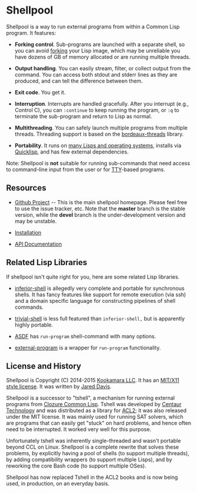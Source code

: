 Shellpool
=========

Shellpool is a way to run external programs from within a Common Lisp
program.  It features:

 - **Forking control**.  Sub-programs are launched with a separate shell, so
   you can avoid
   [forking](http://en.wikipedia.org/wiki/Fork_%28operating_system%29) your
   Lisp image, which may be unreliable you have dozens of GB of memory
   allocated or are running multiple threads.

 - **Output handling**.  You can easily stream, filter, or collect output from
   the command.  You can access both stdout and stderr lines as they are
   produced, and can tell the difference between them.

 - **Exit code**.  You get it.

 - **Interruption**.  Interrupts are handled gracefully.  After you interrupt
   (e.g., Control C), you can `:continue` to keep running the program, or `:q`
   to terminate the sub-program and return to Lisp as normal.

 - **Multithreading**.  You can safely launch multiple programs from multiple
   threads.  Threading support is based on the
   [bordeaux-threads](http://common-lisp.net/project/bordeaux-threads/)
   library.

 - **Portability**.  It runs on [many Lisps and operating
   systems](PLATFORMS.md), installs via [Quicklisp](http://www.quicklisp.org),
   and has few external dependencies.

Note: Shellpool is **not** suitable for running sub-commands that need access
to command-line input from the user or for
[TTY](https://en.wikipedia.org/wiki/Terminal_emulator)-based programs.


## Resources

 - [Github Project](https://github.com/jaredcdavis/shellpool) -- This is the
   main shellpool homepage.  Please feel free to use the issue tracker, etc.
   Note that the **master** branch is the stable version, while the **devel**
   branch is the under-development version and may be unstable.

 - [Installation](INSTALL.md)

 - [API Documentation](DOC.md)


## Related Lisp Libraries

If shellpool isn't quite right for you, here are some related Lisp libraries.

 - [inferior-shell](http://common-lisp.net/projects/qitab/) is allegedly very
   complete and portable for synchronous shells.  It has fancy features like
   support for remote execution (via ssh) and a domain specific language for
   constructing pipelines of shell commands.

 - [trivial-shell](http://common-lisp.net/project/trivial-shell/) is less full
   featured than `inferior-shell,` but is apparently highly portable.

 - [ASDF](http://common-lisp.net/project/asdf/asdf.html) has `run-program`
   shell-command with many options.

 - [external-program](https://github.com/sellout/external-program) is a wrapper
   for `run-program` functionality.


## License and History

Shellpool is Copyright (C) 2014-2015 [Kookamara LLC](http://www.kookamara.com/).
It has an [MIT/X11 style license](LICENSE).  It was written by
[Jared Davis](mailto:jared@centtech.com).

Shellpool is a successor to "tshell", a mechanism for running external programs
from [Clozure Common Lisp](http://ccl.clozure.com/).  Tshell was developed by
[Centaur Technology](http://www.centtech.com/) and was distributed as a library
for [ACL2](http://www.cs.utexas.edu/users/moore/acl2);  it was also released
under the MIT license.  It was mainly used for running SAT solvers, which are
programs that can easily get "stuck" on hard problems, and hence often need to
be interrupted.  It worked very well for this purpose.

Unfortunately tshell was inherently single-threaded and wasn't portable beyond
CCL on Linux.  Shellpool is a complete rewrite that solves these problems, by
explicitly having a pool of shells (to support multiple threads), by adding
compatibility wrappers (to support multiple Lisps), and by reworking the core
Bash code (to support multiple OSes).

Shellpool has now replaced Tshell in the ACL2 books and is now being used, in
production, on an everyday basis.
